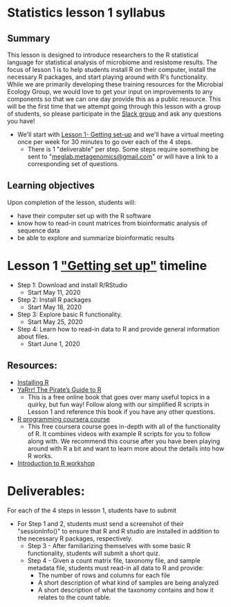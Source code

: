 # Statistics lesson 1 syllabus

## Summary
This lesson is designed to introduce researchers to the R statistical language for statistical analysis of microbiome and resistome results. The focus of lesson 1 is to help students install R on their computer, install the necessary R packages, and start playing around with R's functionality. While we are primarily developing these training resources for the Microbial Ecology Group, we would love to get your input on improvements to any components so that we can one day provide this as a public resource. This will be the first time that we attempt going through this lesson with a group of students, so please participate in the [Slack group](microbialecol-1s68204.slack.com) and ask any questions you have!
* We'll start with [Lesson 1- Getting set-up](https://github.com/EnriqueDoster/Bioinformatic_resources/blob/master/Onboarding_training/Statistics_onboarding/Statistics_lesson_1.md) and we'll have a virtual meeting once per week for 30 minutes to go over each of the 4 steps.
  * There is 1 "deliverable" per step. Some steps require something be sent to "meglab.metagenomics@gmail.com" or will have a link to a corresponding set of questions.


## Learning objectives
Upon completion of the lesson, students will:
* have their computer set up with the R software
* know how to read-in count matrices from bioinformatic analysis of sequence data
* be able to explore and summarize bioinformatic results


# Lesson 1 ["Getting set up"](https://github.com/EnriqueDoster/Bioinformatic_resources/blob/master/Onboarding_training/Statistics_onboarding/Statistics_lesson_1.md) timeline
* Step 1: Download and install R/RStudio
  * Start May 11, 2020
* Step 2: Install R packages
  * Start May 18, 2020
* Step 3: Explore basic R functionality.
  * Start May 25, 2020
* Step 4: Learn how to read-in data to R and provide general information about files.
  * Start June 1, 2020

## Resources:
  * [Installing R](https://www.datacamp.com/community/tutorials/installing-R-windows-mac-ubuntu)
  * [YaRrr! The Pirate’s Guide to R](https://bookdown.org/ndphillips/YaRrr/)
    * This is a free online book that goes over many useful topics in a quirky, but fun way! Follow along with our simplified R scripts in Lesson 1 and reference this book if you have any other questions.
  * [R programming coursera course](https://www.coursera.org/learn/r-programming)
    * This free coursera course goes in-depth with all of the functionality of R. It combines videos with example R scripts for you to follow along with. We recommend this course after you have been playing around with R a bit and want to learn more about the details into how R works.
  * [Introduction to R workshop](https://bioinformatics.ca/workshops/2018-introduction-to-R/)
  

# Deliverables:
For each of the 4 steps in lesson 1, students have to submit
* For Step 1 and 2, students must send a screenshot of their "sessionInfo()" to ensure that R and R studio are installed in addition to the necessary R packages, respectively.
  * Step 3 - After familiarizing themselves with some basic R functionality, students will submit a short quiz.
  * Step 4 - Given a count matrix file, taxonomy file, and sample metadata file, students must read-in all data to R and provide:
    * The number of rows and columns for each file
    * A short description of what kind of samples are being analyzed
    * A short description of what the taxonomy contains and how it relates to the count table.
